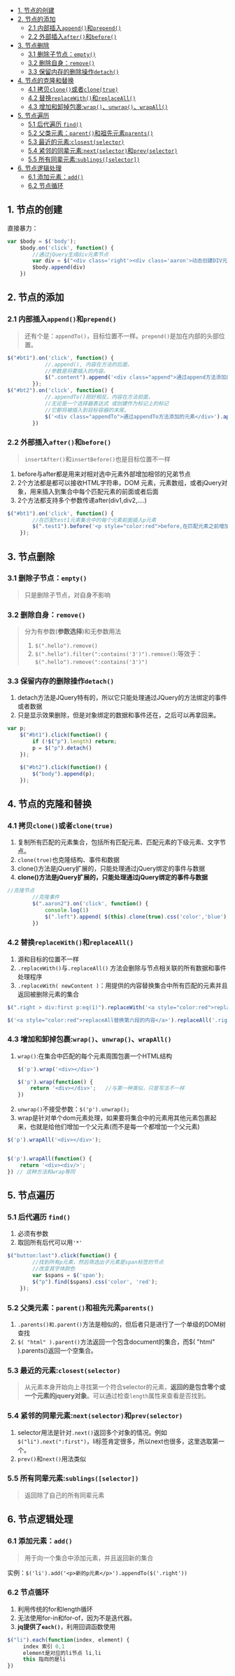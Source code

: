<!-- TOC -->

- [1. 节点的创建](#1-节点的创建)
- [2. 节点的添加](#2-节点的添加)
    - [2.1 内部插入`append()`和`prepend()`](#21-内部插入append和prepend)
    - [2.2 外部插入`after()`和`before()`](#22-外部插入after和before)
- [3. 节点删除](#3-节点删除)
    - [3.1 删除子节点：`empty()`](#31-删除子节点empty)
    - [3.2 删除自身：`remove()`](#32-删除自身remove)
    - [3.3 保留内存的删除操作`detach()`](#33-保留内存的删除操作detach)
- [4. 节点的克隆和替换](#4-节点的克隆和替换)
    - [4.1 拷贝`clone()`或者`clone(true)`](#41-拷贝clone或者clonetrue)
    - [4.2 替换`replaceWith()`和`replaceAll()`](#42-替换replacewith和replaceall)
    - [4.3 增加和卸掉包裹:`wrap()`、`unwrap()`、`wrapAll()`](#43-增加和卸掉包裹wrapunwrapwrapall)
- [5. 节点遍历](#5-节点遍历)
    - [5.1 后代遍历 `find()`](#51-后代遍历-find)
    - [5.2 父类元素：`parent()`和祖先元素`parents()`](#52-父类元素parent和祖先元素parents)
    - [5.3 最近的元素:`closest(selector)`](#53-最近的元素closestselector)
    - [5.4 紧邻的同辈元素:`next(selector)`和`prev(selector)`](#54-紧邻的同辈元素nextselector和prevselector)
    - [5.5 所有同辈元素:`sublings([selector])`](#55-所有同辈元素sublingsselector)
- [6. 节点逻辑处理](#6-节点逻辑处理)
    - [6.1 添加元素：`add()`](#61-添加元素add)
    - [6.2 节点循环](#62-节点循环)

<!-- /TOC -->
## 1. 节点的创建
直接暴力：
```javascript
var $body = $('body');
    $body.on('click', function() {
        //通过jQuery生成div元素节点
        var div = $("<div class='right'><div class='aaron'>动态创建DIV元素节点</div></div>")
        $body.append(div)
    })
```

## 2. 节点的添加
### 2.1 内部插入`append()`和`prepend()`
> 还有个是：`appendTo()`，目标位置不一样。`prepend()`是加在内部的头部位置。

```javascript
$("#bt1").on('click', function() {
    		//.append(), 内容在方法的后面，
    		//参数是将要插入的内容。
    		$(".content").append('<div class="append">通过append方法添加的元素</div>')
    	});
$("#bt2").on('click', function() {
    		//.appendTo()刚好相反，内容在方法前面，
    		//无论是一个选择器表达式 或创建作为标记上的标记
    		//它都将被插入到目标容器的末尾。
    		$('<div class="appendTo">通过appendTo方法添加的元素</div>').appendTo($(".content"))
    	})
```

### 2.2 外部插入`after()`和`before()`
> `insertAfter()`和`insertBefore()`也是目标位置不一样

1. before与after都是用来对相对选中元素外部增加相邻的兄弟节点
2. 2个方法都是都可以接收HTML字符串，DOM 元素，元素数组，或者jQuery对象，用来插入到集合中每个匹配元素的前面或者后面
3. 2个方法都支持多个参数传递after(div1,div2,....)

```javascript
$("#bt1").on('click', function() {
        //在匹配test1元素集合中的每个元素前面插入p元素
        $(".test1").before('<p style="color:red">before,在匹配元素之前增加</p>', '<p style="color:red">多参数</p>')
    });
```

## 3. 节点删除
### 3.1 删除子节点：`empty()`
> 只是删除子节点，对自身不影响

### 3.2 删除自身：`remove()`
> 分为有参数(**参数选择**)和无参数用法
> 1. `$(".hello").remove()`
> 2. `$(".hello").filter(":contains('3')").remove()`:等效于：`$(".hello").remove(":contains('3')")`

### 3.3 保留内存的删除操作`detach()`

1. detach方法是JQuery特有的，所以它只能处理通过JQuery的方法绑定的事件或者数据
1. 只是显示效果删除，但是对象绑定的数据和事件还在，之后可以再拿回来。

```javascript
var p;
    $("#bt1").click(function() {
        if (!$("p").length) return; 
        p = $("p").detach()
    });

    $("#bt2").click(function() {
        $("body").append(p);
    });
```

## 4. 节点的克隆和替换
### 4.1 拷贝`clone()`或者`clone(true)`
1. 复制所有匹配的元素集合，包括所有匹配元素、匹配元素的下级元素、文字节点。
1. `clone(true)`也克隆结构、事件和数据
1. clone()方法是jQuery扩展的，只能处理通过jQuery绑定的事件与数据
1. **clone()方法是jQuery扩展的，只能处理通过jQuery绑定的事件与数据**

```javascript
//克隆节点
    	//克隆事件
	    $(".aaron2").on('click', function() {
            console.log(1)
	        $(".left").append( $(this).clone(true).css('color','blue') )
	    })
```

### 4.2 替换`replaceWith()`和`replaceAll()`
1. 源和目标的位置不一样
1. `.replaceWith()`与`.replaceAll()` 方法会删除与节点相关联的所有数据和事件处理程序
1. `.replaceWith( newContent )`：用提供的内容替换集合中所有匹配的元素并且返回被删除元素的集合

```javascript
$(".right > div:first p:eq(1)").replaceWith('<a style="color:red">replaceWith替换第二段的内容</a>')

$('<a style="color:red">replaceAll替换第六段的内容</a>').replaceAll('.right > div:last p:last');
```

### 4.3 增加和卸掉包裹:`wrap()`、`unwrap()`、`wrapAll()`

1. `wrap()`:在集合中匹配的每个元素周围包裹一个HTML结构
	```javascript
	$('p').wrap('<div></div>')

	$('p').wrap(function() {
		return '<div></div>';   //与第一种类似，只是写法不一样
	})
	```
1. `unwrap()`不接受参数：`$('p').unwrap();`
1. wrap是针对单个dom元素处理，如果要将集合中的元素用其他元素包裹起来，也就是给他们增加一个父元素(而不是每一个都增加一个父元素)
```javascript
$('p').wrapAll('<div></div>');


$('p').wrapAll(function() {
    return '<div><div/>'; 
}) // 这种方法和wrap等同
```

## 5. 节点遍历
### 5.1 后代遍历 `find()`
1. 必须有参数
1. 取回所有后代可以用`'*'`

```javascript
$("button:last").click(function() {
        //找到所有p元素，然后筛选出子元素是span标签的节点
        //改变其字体颜色
        var $spans = $('span');
        $("p").find($spans).css('color', 'red');
    });
```

### 5.2 父类元素：`parent()`和祖先元素`parents()`

1. `.parents()和.parent()`方法是相似的，但后者只是进行了一个单级的DOM树查找
2. `$( "html" ).parent()`方法返回一个包含document的集合，而$( "html" ).parents()返回一个空集合。

### 5.3 最近的元素:`closest(selector)`

> 从元素本身开始向上寻找第一个符合selector的元素，**返回的是包含零个或一个元素的jquery对象**。可以通过检查`length`属性来查看是否找到。

### 5.4 紧邻的同辈元素:`next(selector)`和`prev(selector)`

1. selector用法是针对`.next()`返回多个对象的情况。例如`$("li").next(":first")`，li标签肯定很多，所以next也很多，这里选取第一个。
1. `prev()`和`next()`用法类似

### 5.5 所有同辈元素:`sublings([selector])`

> 返回除了自己的所有同辈元素

## 6. 节点逻辑处理
### 6.1 添加元素：`add()`
> 用于向一个集合中添加元素，并且返回新的集合

实例：`$('li').add('<p>新的p元素</p>').appendTo($('.right'))`

### 6.2 节点循环
1. 利用传统的for和length循环
1. 无法使用for-in和for-of，因为不是迭代器。
1. **jq提供了`each()`**，利用回调函数使用

```javascript
$("li").each(function(index, element) {
     index 索引 0,1
     element是对应的li节点 li,li
     this 指向的是li
})
```